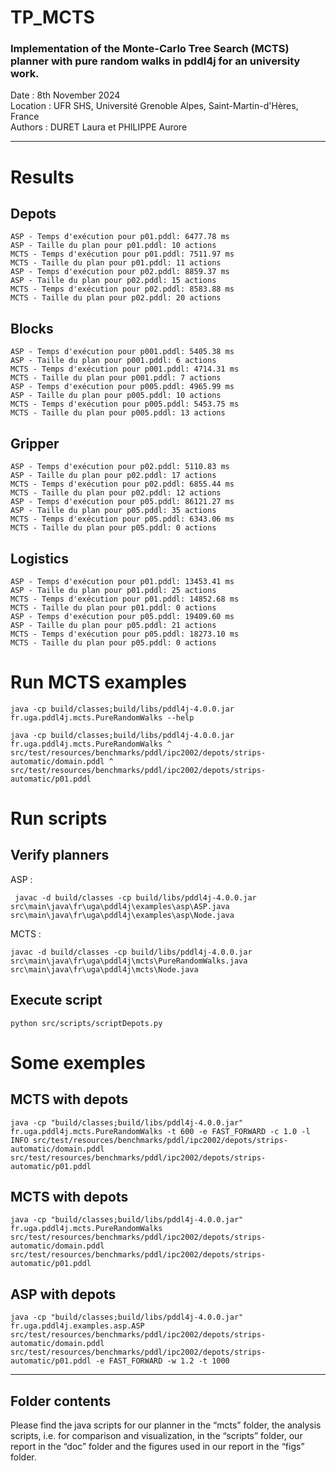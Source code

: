 # TP_MCTS
### Implementation of the Monte-Carlo Tree Search (MCTS) planner with pure random walks in pddl4j for an university work.
Date : 8th November 2024  
Location : UFR SHS, Université Grenoble Alpes, Saint-Martin-d'Hères, France   
Authors : DURET Laura et PHILIPPE Aurore  

---
# Results

## Depots

```
ASP - Temps d'exécution pour p01.pddl: 6477.78 ms
ASP - Taille du plan pour p01.pddl: 10 actions
MCTS - Temps d'exécution pour p01.pddl: 7511.97 ms
MCTS - Taille du plan pour p01.pddl: 11 actions
ASP - Temps d'exécution pour p02.pddl: 8859.37 ms
ASP - Taille du plan pour p02.pddl: 15 actions
MCTS - Temps d'exécution pour p02.pddl: 8583.88 ms
MCTS - Taille du plan pour p02.pddl: 20 actions
```

## Blocks
```
ASP - Temps d'exécution pour p001.pddl: 5405.38 ms
ASP - Taille du plan pour p001.pddl: 6 actions
MCTS - Temps d'exécution pour p001.pddl: 4714.31 ms
MCTS - Taille du plan pour p001.pddl: 7 actions
ASP - Temps d'exécution pour p005.pddl: 4965.99 ms
ASP - Taille du plan pour p005.pddl: 10 actions
MCTS - Temps d'exécution pour p005.pddl: 5453.75 ms
MCTS - Taille du plan pour p005.pddl: 13 actions
```
## Gripper
```
ASP - Temps d'exécution pour p02.pddl: 5110.83 ms
ASP - Taille du plan pour p02.pddl: 17 actions
MCTS - Temps d'exécution pour p02.pddl: 6855.44 ms
MCTS - Taille du plan pour p02.pddl: 12 actions
ASP - Temps d'exécution pour p05.pddl: 86121.27 ms
ASP - Taille du plan pour p05.pddl: 35 actions
MCTS - Temps d'exécution pour p05.pddl: 6343.06 ms
MCTS - Taille du plan pour p05.pddl: 0 actions
```


## Logistics
```
ASP - Temps d'exécution pour p01.pddl: 13453.41 ms
ASP - Taille du plan pour p01.pddl: 25 actions
MCTS - Temps d'exécution pour p01.pddl: 14852.68 ms
MCTS - Taille du plan pour p01.pddl: 0 actions
ASP - Temps d'exécution pour p05.pddl: 19409.60 ms
ASP - Taille du plan pour p05.pddl: 21 actions
MCTS - Temps d'exécution pour p05.pddl: 18273.10 ms
MCTS - Taille du plan pour p05.pddl: 0 actions
```

# Run MCTS examples 

```
java -cp build/classes;build/libs/pddl4j-4.0.0.jar fr.uga.pddl4j.mcts.PureRandomWalks --help 
```

```
java -cp build/classes;build/libs/pddl4j-4.0.0.jar fr.uga.pddl4j.mcts.PureRandomWalks ^
src/test/resources/benchmarks/pddl/ipc2002/depots/strips-automatic/domain.pddl ^
src/test/resources/benchmarks/pddl/ipc2002/depots/strips-automatic/p01.pddl
```
# Run scripts 

## Verify planners

ASP : 
```
 javac -d build/classes -cp build/libs/pddl4j-4.0.0.jar src\main\java\fr\uga\pddl4j\examples\asp\ASP.java  src\main\java\fr\uga\pddl4j\examples\asp\Node.java 
```
MCTS : 
```
javac -d build/classes -cp build/libs/pddl4j-4.0.0.jar src\main\java\fr\uga\pddl4j\mcts\PureRandomWalks.java  src\main\java\fr\uga\pddl4j\mcts\Node.java
```

## Execute script  

```
python src/scripts/scriptDepots.py
```

# Some exemples 

## MCTS with depots
```
java -cp "build/classes;build/libs/pddl4j-4.0.0.jar" fr.uga.pddl4j.mcts.PureRandomWalks -t 600 -e FAST_FORWARD -c 1.0 -l INFO src/test/resources/benchmarks/pddl/ipc2002/depots/strips-automatic/domain.pddl src/test/resources/benchmarks/pddl/ipc2002/depots/strips-automatic/p01.pddl
```

## MCTS with depots
```
java -cp "build/classes;build/libs/pddl4j-4.0.0.jar" fr.uga.pddl4j.mcts.PureRandomWalks src/test/resources/benchmarks/pddl/ipc2002/depots/strips-automatic/domain.pddl  src/test/resources/benchmarks/pddl/ipc2002/depots/strips-automatic/p01.pddl
```
## ASP with depots 
```
java -cp "build/classes;build/libs/pddl4j-4.0.0.jar" fr.uga.pddl4j.examples.asp.ASP src/test/resources/benchmarks/pddl/ipc2002/depots/strips-automatic/domain.pddl src/test/resources/benchmarks/pddl/ipc2002/depots/strips-automatic/p01.pddl -e FAST_FORWARD -w 1.2 -t 1000
```


---

## Folder contents
Please find the java scripts for our planner in the “mcts” folder, the analysis scripts, i.e. for comparison and visualization, in the “scripts” folder, our report in the “doc” folder and the figures used in our report in the “figs” folder. 
